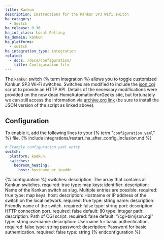 ```yaml
---
title: Kankun
description: Instructions for the Kankun SP3 Wifi switch
ha_category:
  - Switch
ha_release: 0.36
ha_iot_class: Local Polling
ha_domain: kankun
ha_platforms:
  - switch
ha_integration_type: integration
related:
  - docs: /docs/configuration/
    title: Configuration file
---
```


The `kankun` switch {% term integration %} allows you to toggle customized Kankun SP3 Wi-Fi switches. Switches are
modified to include the [json.cgi](https://github.com/homedash/kankun-json/blob/master/cgi-bin/json.cgi)
script to provide an HTTP API.
Details of the necessary modifications were provided on the now dead HomeAutomationForGeeks site,
but fortunately we can still access the information via
[archive.org link](https://web.archive.org/web/20170628063659/http://www.homeautomationforgeeks.com/openhab_http.shtml)
(be sure to install the JSON version of the script as linked above).

## Configuration

To enable it, add the following lines to your {% term "`configuration.yaml`" %} file.
{% include integrations/restart_ha_after_config_inclusion.md %}

```yaml
# Example configuration.yaml entry
switch:
  platform: kankun
  switches:
    bedroom_heating:
      host: hostname_or_ipaddr
```

{% configuration %}
switches:
  description: The array that contains all Kankun switches.
  required: true
  type: map
  keys:
    identifier:
      description: Name of the Kankun switch as slug. Multiple entries are possible.
      required: true
      type: map
      keys:
        host:
          description: Hostname or IP address of the switch on the local network.
          required: true
          type: string
        name:
          description: Friendly name of the switch.
          required: false
          type: string
        port:
          description: HTTP connection port.
          required: false
          default: 80
          type: integer
        path:
          description: Path of CGI script.
          required: false
          default: "/cgi-bin/json.cgi"
          type: string
        username:
          description: Username for basic authentication.
          required: false
          type: string
        password:
          description: Password for basic authentication.
          required: false
          type: string
{% endconfiguration %}
